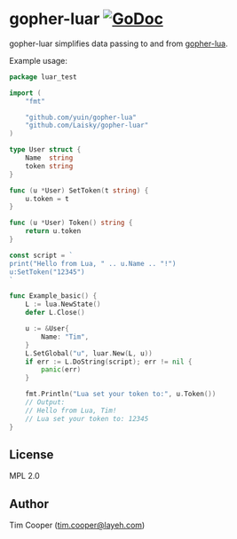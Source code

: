 # gopher-luar [![GoDoc](https://godoc.org/github.com/Laisky/gopher-luar?status.svg)](https://godoc.org/github.com/Laisky/gopher-luar)

gopher-luar simplifies data passing to and from [gopher-lua](https://github.com/yuin/gopher-lua).

Example usage:

```go
package luar_test

import (
    "fmt"

    "github.com/yuin/gopher-lua"
    "github.com/Laisky/gopher-luar"
)

type User struct {
    Name  string
    token string
}

func (u *User) SetToken(t string) {
    u.token = t
}

func (u *User) Token() string {
    return u.token
}

const script = `
print("Hello from Lua, " .. u.Name .. "!")
u:SetToken("12345")
`

func Example_basic() {
    L := lua.NewState()
    defer L.Close()

    u := &User{
        Name: "Tim",
    }
    L.SetGlobal("u", luar.New(L, u))
    if err := L.DoString(script); err != nil {
        panic(err)
    }

    fmt.Println("Lua set your token to:", u.Token())
    // Output:
    // Hello from Lua, Tim!
    // Lua set your token to: 12345
}
```

## License

MPL 2.0

## Author

Tim Cooper (<tim.cooper@layeh.com>)
